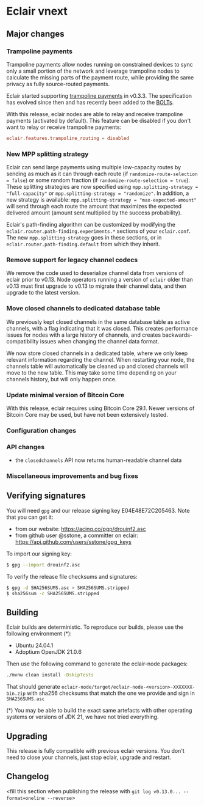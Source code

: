 # Eclair vnext

<insert here a high-level description of the release>

## Major changes

### Trampoline payments

Trampoline payments allow nodes running on constrained devices to sync only a small portion of the network and leverage trampoline nodes to calculate the missing parts of the payment route, while providing the same privacy as fully source-routed payments.

Eclair started supporting [trampoline payments](https://github.com/lightning/bolts/pull/829) in v0.3.3.
The specification has evolved since then and has recently been added to the [BOLTs](https://github.com/lightning/bolts/pull/836).

With this release, eclair nodes are able to relay and receive trampoline payments (activated by default).
This feature can be disabled if you don't want to relay or receive trampoline payments:

```conf
eclair.features.trampoline_routing = disabled
```

### New MPP splitting strategy

Eclair can send large payments using multiple low-capacity routes by sending as much as it can through each route (if `randomize-route-selection = false`) or some random fraction (if `randomize-route-selection = true`).
These splitting strategies are now specified using `mpp.splitting-strategy = "full-capacity"` or `mpp.splitting-strategy = "randomize"`.
In addition, a new strategy is available: `mpp.splitting-strategy = "max-expected-amount"` will send through each route the amount that maximizes the expected delivered amount (amount sent multiplied by the success probability).

Eclair's path-finding algorithm can be customized by modifying the `eclair.router.path-finding.experiments.*` sections of your `eclair.conf`.
The new `mpp.splitting-strategy` goes in these sections, or in `eclair.router.path-finding.default` from which they inherit.

### Remove support for legacy channel codecs

We remove the code used to deserialize channel data from versions of eclair prior to v0.13.
Node operators running a version of `eclair` older than v0.13 must first upgrade to v0.13 to migrate their channel data, and then upgrade to the latest version.

### Move closed channels to dedicated database table

We previously kept closed channels in the same database table as active channels, with a flag indicating that it was closed.
This creates performance issues for nodes with a large history of channels, and creates backwards-compatibility issues when changing the channel data format.

We now store closed channels in a dedicated table, where we only keep relevant information regarding the channel.
When restarting your node, the channels table will automatically be cleaned up and closed channels will move to the new table.
This may take some time depending on your channels history, but will only happen once.

### Update minimal version of Bitcoin Core

With this release, eclair requires using Bitcoin Core 29.1.
Newer versions of Bitcoin Core may be used, but have not been extensively tested.

### Configuration changes

<insert changes>

### API changes

- the `closedchannels` API now returns human-readable channel data

### Miscellaneous improvements and bug fixes

<insert changes>

## Verifying signatures

You will need `gpg` and our release signing key E04E48E72C205463. Note that you can get it:

- from our website: https://acinq.co/pgp/drouinf2.asc
- from github user @sstone, a committer on eclair: https://api.github.com/users/sstone/gpg_keys

To import our signing key:

```sh
$ gpg --import drouinf2.asc
```

To verify the release file checksums and signatures:

```sh
$ gpg -d SHA256SUMS.asc > SHA256SUMS.stripped
$ sha256sum -c SHA256SUMS.stripped
```

## Building

Eclair builds are deterministic. To reproduce our builds, please use the following environment (*):

- Ubuntu 24.04.1
- Adoptium OpenJDK 21.0.6

Then use the following command to generate the eclair-node packages:

```sh
./mvnw clean install -DskipTests
```

That should generate `eclair-node/target/eclair-node-<version>-XXXXXXX-bin.zip` with sha256 checksums that match the one we provide and sign in `SHA256SUMS.asc`

(*) You may be able to build the exact same artefacts with other operating systems or versions of JDK 21, we have not tried everything.

## Upgrading

This release is fully compatible with previous eclair versions. You don't need to close your channels, just stop eclair, upgrade and restart.

## Changelog

<fill this section when publishing the release with `git log v0.13.0... --format=oneline --reverse`>
